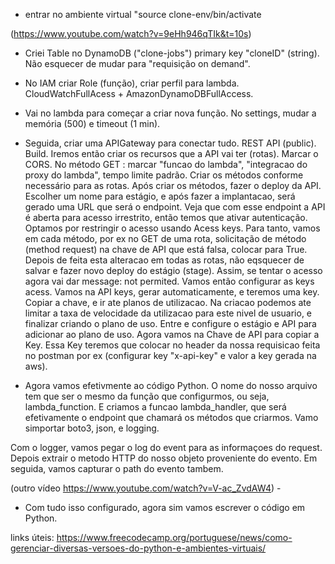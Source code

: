 
- entrar no ambiente virtual "source clone-env/bin/activate

(https://www.youtube.com/watch?v=9eHh946qTIk&t=10s)
- Criei Table no DynamoDB ("clone-jobs") primary key "cloneID" (string). Não esquecer de mudar para "requisição on demand".
- No IAM criar Role (função), criar perfil para lambda. CloudWatchFullAcess + AmazonDynamoDBFullAccess.
- Vai no lambda para começar a criar nova função. No settings, mudar a memória (500) e timeout (1 min).
- Seguida, criar uma APIGateway para conectar tudo. REST API (public). Build. Iremos então criar os recursos que a API vai ter (rotas). Marcar o CORS.
No método GET : marcar "funcao do lambda", "integracao do proxy do lambda", tempo limite padrão. Criar os métodos conforme necessário para as rotas.
Após criar os métodos, fazer o deploy da API. Escolher um nome para estágio, e após fazer a implantacao, será gerado uma URL que será o endpoint. Veja que com esse endpoint a API é aberta para acesso irrestrito, então temos que ativar autenticação.
Optamos por restringir o acesso usando Acess keys. Para tanto, vamos em cada método, por ex no GET de uma rota, solicitação de método (method request) na chave de API que está falsa, colocar para True. Depois de feita esta alteracao em todas as rotas, não eqsquecer de salvar e fazer novo deploy do estágio (stage). Assim, se tentar o acesso agora vai dar message: not permited.
Vamos então configurar as keys acess. Vamos na API keys, gerar automaticamente, e teremos uma key.
Copiar a chave, e ir ate planos de utilizacao. Na criacao podemos ate limitar a taxa de velocidade da utilizacao para este nivel de usuario, e finalizar criando o plano de uso.
Entre e configure o estágio e API para adicionar ao plano de uso.
Agora vamos na Chave de API para copiar a Key. Essa Key teremos que colocar no header da nossa requisicao feita no postman por ex (configurar key "x-api-key" e valor a key gerada na aws).

- Agora vamos efetivmente ao código Python.
O nome do nosso arquivo tem que ser o mesmo da função que configurmos, ou seja, lambda_function.
E criamos a funcao lambda_handler, que será efetivamente o endpoint que chamará os métodos que criarmos.
Vamo simportar boto3, json, e logging.

Com o logger, vamos pegar o log do event para as informaçoes do request. Depois extrair o metodo HTTP do nosso objeto proveniente do evento. Em seguida, vamos capturar o path do evento tambem. 


(outro vídeo https://www.youtube.com/watch?v=V-ac_ZvdAW4) - 

- Com tudo isso configurado, agora sim vamos escrever o código em Python.










links úteis: https://www.freecodecamp.org/portuguese/news/como-gerenciar-diversas-versoes-do-python-e-ambientes-virtuais/

